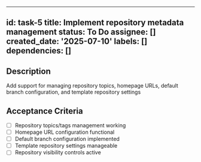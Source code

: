 ______________________________________________________________________

## id: task-5 title: Implement repository metadata management status: To Do assignee: [] created_date: '2025-07-10' labels: [] dependencies: []

## Description

Add support for managing repository topics, homepage URLs, default branch configuration, and template repository settings

## Acceptance Criteria

- [ ] Repository topics/tags management working
- [ ] Homepage URL configuration functional
- [ ] Default branch configuration implemented
- [ ] Template repository settings manageable
- [ ] Repository visibility controls active

